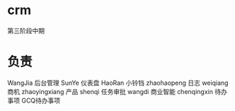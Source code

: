 # crm
第三阶段中期
# 负责
WangJia 后台管理
SunYe 仪表盘 
HaoRan 小铃铛
zhaohaopeng 日志
weiqiang 商机
zhaoyingxiang 产品
shenqi 任务审批
wangdi 商业智能
chenqingxin 待办事项
GCQ待办事项